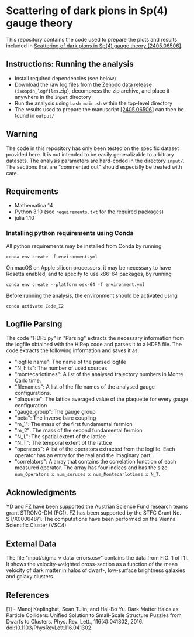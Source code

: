 # Scattering of dark pions in Sp(4) gauge theory
This repository contains the code used to prepare the plots and results included in [Scattering of dark pions in Sp(4) gauge theory [2405.06506]](https://arxiv.org/abs/2405.06506v1).

## Instructions: Running the analysis
- Install required dependencies (see below)
- Download the raw log files from the [Zenodo data release](10.5281/zenodo.12920978) (`isospin_logfiles`.zip), decompress the zip archive, and place it anywhere in the `input` directory
- Run the analysis using `bash main.sh` within the top-level directory
- The results used to prepare the manuscript [[2405.06506]](https://arxiv.org/abs/2405.06506v1) can then be found in `output/`

## Warning

The code in this repository has only been tested on the specific dataset provided here. It is not intended to be easily generalizable to arbitrary datasets. The analysis parameters are hard-coded in the directory `input/`.
The sections that are "commented out" should especially be treated with care.

## Requirements
- Mathematica 14
- Python 3.10 (see `requirements.txt` for the required packages)
- julia 1.10


### Installing python requirements using Conda

All python requirements may be installed from Conda by running

    conda env create -f environment.yml

On macOS on Apple silicon processors, it may be necessary to have Rosetta enabled, and to specify to use x86-64 packages, by running

    conda env create --platform osx-64 -f environment.yml

Before running the analysis,
the environment should be activated using

    conda activate Code_I2

## Logfile Parsing

The code "HDF5.py" in "Parsing" extracts the necessary information from the logfile obtained with the HiRep code and parses it to a HDF5 file. The code extracts the following information and saves it as:

- "logfile name": The name of the parsed logfile 
- "N_hits": The number of used sources
- "montecarlotimes": A list of the analysed trajectory numbers in Monte Carlo time.
- "filenames": A list of the file names of the analysed gauge configurations.
- "plaquette": The lattice averaged value of the plaquette for every gauge configuration
- "gauge_group": The gauge group
- "beta": The inverse bare coupling
- "m_1": The mass of the first fundamental fermion
- "m_2": The mass of the second fundamental fermion
- "N_L": The spatial extent of the lattice
- "N_T": The temporal extent of the lattice
- "operators": A list of the operators extracted from the logfile. Each operator has an entry for the real and the imaginary part.
- "correlators": A array that contains the correlation function of each measured operator. The array has four indices and has the size: ```num_Operators x num_soruces x num_Montecarlotimes x N_T```.

## Acknowledgments

YD and FZ have been supported the Austrian Science Fund research teams grant STRONG-DM (FG1). FZ has been supported by the STFC Grant No. ST/X000648/1. The computations have been performed on the Vienna Scientific Cluster (VSC4)

## External Data

The file "input/sigma_v_data_errors.csv" contains the data from FIG. 1 of [1]. It shows the velocity-weighted cross-section as a function of the mean velocity of dark matter in halos of dwarf-, low-surface brightness galaxies and galaxy clusters.

## References

[1] - Manoj Kaplinghat, Sean Tulin, and Hai-Bo Yu. Dark Matter Halos as Particle Colliders: Unified Solution to Small-Scale Structure Puzzles from Dwarfs to Clusters. Phys. Rev. Lett., 116(4):041302, 2016. doi:10.1103/PhysRevLett.116.041302.
